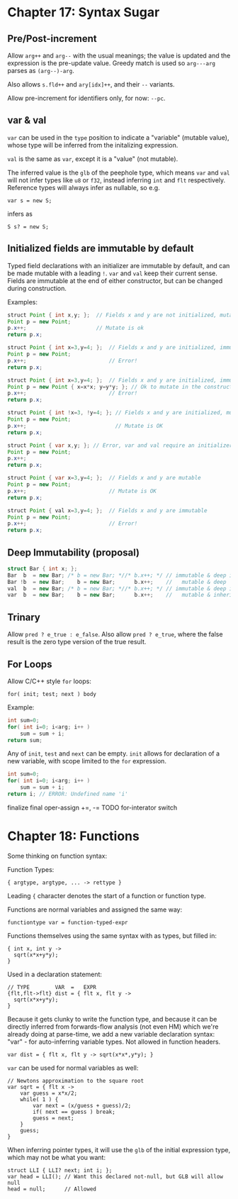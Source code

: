 # Chapter 17: Syntax Sugar


## Pre/Post-increment

Allow `arg++` and `arg--` with the usual meanings; the value is updated and the
expression is the pre-update value.  Greedy match is used so `arg---arg` parses
as `(arg--)-arg`.

Also allows `s.fld++` and `ary[idx]++`, and their `--` variants.

Allow pre-increment for identifiers only, for now: `--pc`.


## var & val

`var` can be used in the `type` position to indicate a "variable" (mutable
value), whose type will be inferred from the initalizing expression.

`val` is the same as `var`, except it is a "value" (not mutable).

The inferred value is the `glb` of the peephole type, which means `var` and
`val` will not infer types like `u8` or `f32`, instead inferring `int` and
`flt` respectively.  Reference types will always infer as nullable, so e.g. 

`var s = new S;` 

infers as

`S s? = new S;`


## Initialized fields are immutable by default

Typed field declarations with an initializer are immutable by default, and can
be made mutable with a leading `!`.  `var` and `val` keep their current sense.
Fields are immutable at the end of either constructor, but can be changed
during construction.


Examples:


```java
struct Point { int x,y; };  // Fields x and y are not initialized, mutable
Point p = new Point;
p.x++;                      // Mutate is ok
return p.x;
```

```java
struct Point { int x=3,y=4; };  // Fields x and y are initialized, immutable
Point p = new Point;
p.x++;                          // Error!
return p.x;
```

```java
struct Point { int x=3,y=4; };  // Fields x and y are initialized, immutable
Point p = new Point { x=x*x; y=y*y; }; // Ok to mutate in the constructor
p.x++;                          // Error!
return p.x;
```

```java
struct Point { int !x=3, !y=4; }; // Fields x and y are initialized, mutable
Point p = new Point; 
p.x++;                            // Mutate is OK
return p.x;
```

```java
struct Point { var x,y; }; // Error, var and val require an initializer
Point p = new Point; 
p.x++;
return p.x;
```

```java
struct Point { var x=3,y=4; };  // Fields x and y are mutable
Point p = new Point; 
p.x++;                          // Mutate is OK
return p.x;
```

```java
struct Point { val x=3,y=4; };  // Fields x and y are immutable
Point p = new Point; 
p.x++;                          // Error!
return p.x;
```


## Deep Immutability (proposal)

```cpp
struct Bar { int x; };
Bar  b  = new Bar; /* b = new Bar; *//* b.x++; */ // immutable & deep immutable
Bar !b  = new Bar;    b = new Bar;      b.x++;    //   mutable & deep   mutable
val  b  = new Bar; /* b = new Bar; *//* b.x++; */ // immutable & deep immutable
var  b  = new Bar;    b = new Bar;      b.x++;    //   mutable & inherits deep mutability from RHS
```


## Trinary

Allow `pred ? e_true : e_false`.  Also allow `pred ? e_true`, where the false result
is the zero type version of the true result.


## For Loops

Allow C/C++ style `for` loops:

`for( init; test; next ) body`

Example:

```cpp
int sum=0;
for( int i=0; i<arg; i++ )
    sum = sum + i;
return sum;
```

Any of `init`, `test` and `next` can be empty.
`init` allows for declaration of a new variable, with scope limited to the `for` expression.

```cpp
int sum=0;
for( int i=0; i<arg; i++ )
    sum = sum + i;
return i; // ERROR: Undefined name 'i'
```



finalize final
oper-assign +=, -=
TODO
for-interator
switch





# Chapter 18: Functions

Some thinking on function syntax:

Function Types:
```
{ argtype, argtype, ... -> rettype }
```

Leading `{` character denotes the start of a function or function type.

Functions are normal variables and assigned the same way:

```functiontype var = function-typed-expr```

Functions themselves using the same syntax with as types, but filled in:

```
{ int x, int y ->
  sqrt(x*x+y*y);
}
```

Used in a declaration statement:
```
// TYPE        VAR  =   EXPR
{flt,flt->flt} dist = { flt x, flt y ->
  sqrt(x*x+y*y);
}
```

Because it gets clunky to write the function type, and because it can be
directly inferred from forwards-flow analysis (not even HM) which we're already
doing at parse-time, we add a new variable declaration syntax: "var" - for
auto-inferring variable types.  Not allowed in function headers.
```
var dist = { flt x, flt y -> sqrt(x*x*,y*y); }
```

`var` can be used for normal variables as well:

```
// Newtons approximation to the square root
var sqrt = { flt x ->
    var guess = x*x/2;
    while( 1 ) {
        var next = (x/guess + guess)/2;
        if( next == guess ) break;
        guess = next;
    }
    guess;
}
```

When inferring pointer types, it will use the `glb` of the initial expression
type, which may not be what you want:

```
struct LLI { LLI? next; int i; };
var head = LLI(); // Want this declared not-null, but GLB will allow null
head = null;      // Allowed
```